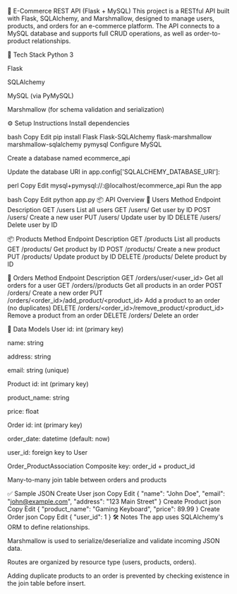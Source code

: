 🛒 E-Commerce REST API (Flask + MySQL)
This project is a RESTful API built with Flask, SQLAlchemy, and Marshmallow, designed to manage users, products, and orders for an e-commerce platform. The API connects to a MySQL database and supports full CRUD operations, as well as order-to-product relationships.

🔧 Tech Stack
Python 3

Flask

SQLAlchemy

MySQL (via PyMySQL)

Marshmallow (for schema validation and serialization)

⚙️ Setup Instructions
Install dependencies

bash
Copy
Edit
pip install Flask Flask-SQLAlchemy flask-marshmallow marshmallow-sqlalchemy pymysql
Configure MySQL

Create a database named ecommerce_api

Update the database URI in app.config['SQLALCHEMY_DATABASE_URI']:

perl
Copy
Edit
mysql+pymysql://<username>:<password>@localhost/ecommerce_api
Run the app

bash
Copy
Edit
python app.py
📦 API Overview
👤 Users
Method	Endpoint	Description
GET	/users	List all users
GET	/users/<id>	Get user by ID
POST	/users/	Create a new user
PUT	/users/<id>	Update user by ID
DELETE	/users/<id>	Delete user by ID

📦 Products
Method	Endpoint	Description
GET	/products	List all products
GET	/products/<id>	Get product by ID
POST	/products/	Create a new product
PUT	/products/<id>	Update product by ID
DELETE	/products/<id>	Delete product by ID

📑 Orders
Method	Endpoint	Description
GET	/orders/user/<user_id>	Get all orders for a user
GET	/orders/<id>/products	Get all products in an order
POST	/orders/	Create a new order
PUT	/orders/<order_id>/add_product/<product_id>	Add a product to an order (no duplicates)
DELETE	/orders/<order_id>/remove_product/<product_id>	Remove a product from an order
DELETE	/orders/<id>	Delete an order

📄 Data Models
User
id: int (primary key)

name: string

address: string

email: string (unique)

Product
id: int (primary key)

product_name: string

price: float

Order
id: int (primary key)

order_date: datetime (default: now)

user_id: foreign key to User

Order_ProductAssociation
Composite key: order_id + product_id

Many-to-many join table between orders and products

✅ Sample JSON
Create User
json
Copy
Edit
{
  "name": "John Doe",
  "email": "john@example.com",
  "address": "123 Main Street"
}
Create Product
json
Copy
Edit
{
  "product_name": "Gaming Keyboard",
  "price": 89.99
}
Create Order
json
Copy
Edit
{
  "user_id": 1
}
🛠 Notes
The app uses SQLAlchemy's ORM to define relationships.

Marshmallow is used to serialize/deserialize and validate incoming JSON data.

Routes are organized by resource type (users, products, orders).

Adding duplicate products to an order is prevented by checking existence in the join table before insert.
